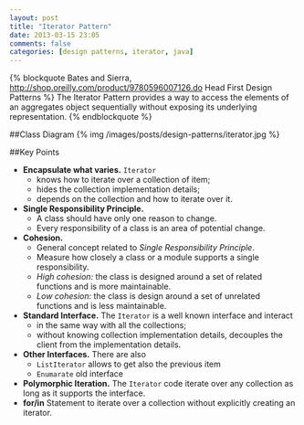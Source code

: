 ```yaml
---
layout: post
title: "Iterator Pattern"
date: 2013-03-15 23:05
comments: false
categories: [design patterns, iterator, java]
---
```

{% blockquote Bates and Sierra, http://shop.oreilly.com/product/9780596007126.do Head First Design Patterns %}
The Iterator Pattern provides a way to access the elements of an aggregates object sequentially without exposing its underlying representation.
{% endblockquote %}
<!-- more -->

##Class Diagram
{% img /images/posts/design-patterns/iterator.jpg %} 

##Key Points
* __Encapsulate what varies.__ `Iterator`
	* knows how to iterate over a collection of item;
	* hides the collection implementation details;
	* depends on the collection and how to iterate over it.
* __Single Responsibility Principle.__
	* A class should have only one reason to change.
	* Every responsibility of a class is an area of potential change.
* __Cohesion.__
	* General concept related to _Single Responsibility Principle_.
	* Measure how closely a class or a module supports a single responsibility.
	* _High cohesion:_ the class is designed around a set of related functions and is more maintainable.
	* _Low cohesion:_ the class is design around a set of unrelated functions and is less maintainable.
* __Standard Interface.__ The `Iterator` is a well known interface and interact
	* in the same way with all the collections;
	* without knowing collection implementation details, decouples the client from the implementation details.
* __Other Interfaces.__ There are also
	* `ListIterator` allows to get also the previous item
	* `Enumarate` old interface
* __Polymorphic Iteration.__ The `Iterator` code iterate over any collection as long as it supports the interface.
* __for/in__ Statement to iterate over a collection without explicitly creating an iterator.